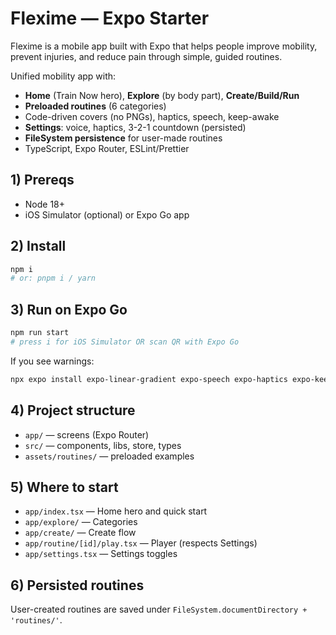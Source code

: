 # Flexime — Expo Starter

Flexime is a mobile app built with Expo that helps people improve mobility, prevent injuries, and reduce pain through simple, guided routines.

Unified mobility app with:
- **Home** (Train Now hero), **Explore** (by body part), **Create/Build/Run**
- **Preloaded routines** (6 categories)
- Code-driven covers (no PNGs), haptics, speech, keep-awake
- **Settings**: voice, haptics, 3-2-1 countdown (persisted)
- **FileSystem persistence** for user-made routines
- TypeScript, Expo Router, ESLint/Prettier

## 1) Prereqs
- Node 18+
- iOS Simulator (optional) or Expo Go app

## 2) Install
```bash
npm i
# or: pnpm i / yarn
```

## 3) Run on Expo Go
```bash
npm run start
# press i for iOS Simulator OR scan QR with Expo Go
```

If you see warnings:
```bash
npx expo install expo-linear-gradient expo-speech expo-haptics expo-keep-awake expo-router expo-file-system @expo/vector-icons @react-native-async-storage/async-storage
```

## 4) Project structure
- `app/` — screens (Expo Router)
- `src/` — components, libs, store, types
- `assets/routines/` — preloaded examples

## 5) Where to start
- `app/index.tsx` — Home hero and quick start
- `app/explore/` — Categories
- `app/create/` — Create flow
- `app/routine/[id]/play.tsx` — Player (respects Settings)
- `app/settings.tsx` — Settings toggles

## 6) Persisted routines
User-created routines are saved under `FileSystem.documentDirectory + 'routines/'`.
